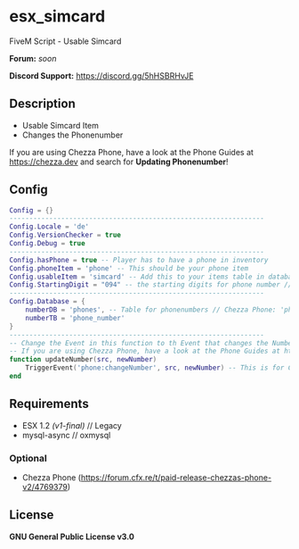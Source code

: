 # esx_simcard
FiveM Script - Usable Simcard

**Forum:** *soon*

**Discord Support:** https://discord.gg/5hHSBRHvJE

## Description
* Usable Simcard Item
* Changes the Phonenumber

If you are using Chezza Phone, have a look at the Phone Guides at https://chezza.dev and search for **Updating Phonenumber**!

## Config
```lua
Config = {}
----------------------------------------------------------------
Config.Locale = 'de'
Config.VersionChecker = true
Config.Debug = true
----------------------------------------------------------------
Config.hasPhone = true -- Player has to have a phone in inventory
Config.phoneItem = 'phone' -- This should be your phone item
Config.usableItem = 'simcard' -- Add this to your items table in database
Config.StartingDigit = "094" -- the starting digits for phone number // Number would be 094XXXXXX
----------------------------------------------------------------
Config.Database = {
    numberDB = 'phones', -- Table for phonenumbers // Chezza Phone: 'phones' // default: 'users'
    numberTB = 'phone_number'
}
----------------------------------------------------------------
-- Change the Event in this function to th Event that changes the Number in your Phone.
-- If you are using Chezza Phone, have a look at the Phone Guides at https://chezza.dev and search for 'Updating Phonenumber'
function updateNumber(src, newNumber)
    TriggerEvent('phone:changeNumber', src, newNumber) -- This is for Chezza Phone
end
```

## Requirements
* ESX 1.2 *(v1-final)* // Legacy
* mysql-async // oxmysql

### Optional
* Chezza Phone (https://forum.cfx.re/t/paid-release-chezzas-phone-v2/4769379)

## License
**GNU General Public License v3.0**
